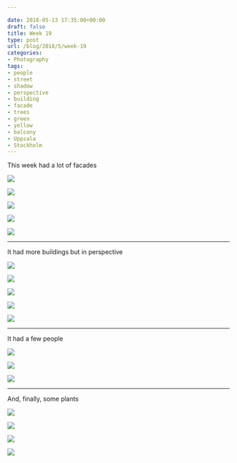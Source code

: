 ```yaml
---

date: 2018-05-13 17:35:00+00:00
draft: false
title: Week 19
type: post
url: /blog/2018/5/week-19
categories:
- Photography
tags:
- people
- street
- shadow
- perspective
- building
- facade
- trees
- green
- yellow
- balcony
- Uppsala
- Stockholm
---
```


This week had a lot of facades



  
![](/images/2018-05-13-20185week-19/IMG_6136.jpg)

  

  
![](/images/2018-05-13-20185week-19/IMG_6184.jpg)

  

  
![](/images/2018-05-13-20185week-19/IMG_6157.jpg)

  

  
![](/images/2018-05-13-20185week-19/Image+13.jpg)

  

  
![](/images/2018-05-13-20185week-19/IMG_6193.jpg)

  



* * *

It had more buildings but in perspective



  
![](/images/2018-05-13-20185week-19/IMG_6108.jpg)

  

  
![](/images/2018-05-13-20185week-19/IMG_6211.jpg)

  

  
![](/images/2018-05-13-20185week-19/IMG_6102.jpg)

  

  
![](/images/2018-05-13-20185week-19/IMG_6101.jpg)

  

  
![](/images/2018-05-13-20185week-19/IMG_6208.jpg)

  



* * *

It had a few people



  
![](/images/2018-05-13-20185week-19/IMG_6084.jpg)

  

  
![](/images/2018-05-13-20185week-19/IMG_6131.jpg)

  

  
![](/images/2018-05-13-20185week-19/IMG_6217.jpg)

  



* * *

And, finally, some plants



  
![](/images/2018-05-13-20185week-19/IMG_6068.jpg)

  

  
![](/images/2018-05-13-20185week-19/IMG_6090.jpg)

  

  
![](/images/2018-05-13-20185week-19/IMG_6096.jpg)

  

  
![](/images/2018-05-13-20185week-19/IMG_6104.jpg)

  


